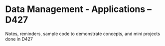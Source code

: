 # Data Management - Applications – D427

Notes, reminders, sample code to demonstrate concepts, and mini projects done in D427
